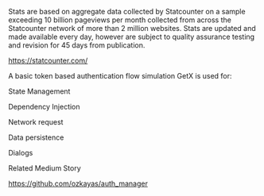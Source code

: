 Stats are based on aggregate data collected by Statcounter on a sample exceeding 10 billion pageviews per month collected from across the Statcounter network of more than 2 million websites. Stats are updated and made available every day, however are subject to quality assurance testing and revision for 45 days from publication.

https://statcounter.com/


A basic token based authentication flow simulation GetX is used for:

State Management

Dependency Injection

Network request

Data persistence

Dialogs

Related Medium Story

https://github.com/ozkayas/auth_manager

